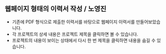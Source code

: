 ## 웹페이지 형태의 이력서 작성 / 노영진

- 기존에 PDF 형식으로 제출한 이력서를 바탕으로 웹페이지 이력서를 만들어보았습니다.
- 각 프로젝트의 상세 내용은 프로젝트 제목을 클릭하면 볼 수 있습니다.
- 프로젝트의 내용이 보이는 상태에서 다시 한 번 제목을 클릭하면 내용을 숨길 수 있습니다.
